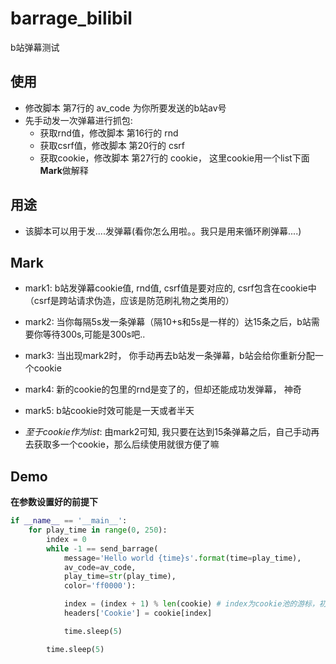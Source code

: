# barrage_bilibil
b站弹幕测试

## 使用
- 修改脚本 第7行的 av_code 为你所要发送的b站av号 
- 先手动发一次弹幕进行抓包:
    + 获取rnd值，修改脚本 第16行的 rnd
    + 获取csrf值，修改脚本 第20行的 csrf
    + 获取cookie，修改脚本 第27行的 cookie， 这里cookie用一个list下面**Mark**做解释

## 用途
- 该脚本可以用于发....发弹幕(看你怎么用啦。。我只是用来循环刷弹幕....) 

## Mark

- mark1: b站发弹幕cookie值, rnd值, csrf值是要对应的, csrf包含在cookie中（csrf是跨站请求伪造，应该是防范刷礼物之类用的）
- mark2: 当你每隔5s发一条弹幕（隔10+s和5s是一样的）达15条之后，b站需要你等待300s,可能是300s吧..
- mark3: 当出现mark2时， 你手动再去b站发一条弹幕，b站会给你重新分配一个cookie
- mark4: 新的cookie的包里的rnd是变了的，但却还能成功发弹幕， 神奇
- mark5: b站cookie时效可能是一天或者半天

- *至于cookie作为list*: 由mark2可知, 我只要在达到15条弹幕之后，自己手动再去获取多一个cookie，那么后续使用就很方便了嘛

## Demo
**在参数设置好的前提下**

```python
if __name__ == '__main__':
    for play_time in range(0, 250):
        index = 0
        while -1 == send_barrage(
            message='Hello world {time}s'.format(time=play_time), 
            av_code=av_code, 
            play_time=str(play_time), 
            color='ff0000'):

            index = (index + 1) % len(cookie) # index为cookie池的游标，初始值为0
            headers['Cookie'] = cookie[index]

            time.sleep(5)

        time.sleep(5)
```


